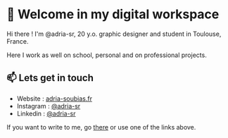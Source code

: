 # 👋 Welcome in my digital workspace #

Hi there ! I'm @adria-sr, 20 y.o. graphic designer and student in Toulouse, France.

Here I work as well on school, personal and on professional projects.

## 📫 Lets get in touch ##

- Website : [adria-soubias.fr](https://adria-soubias.fr "My portfolio")
- Instagram : [@adria-sr](https://www.instagram.com/adria_sr/ "My Instagram page")
- Linkedin : [@adria-sr](https://www.linkedin.com/in/adria-soubias/ "My Linkedin profile")

If you want to write to me, go [there](https://adria-soubias.fr/contact.html "Contact") or use one of the links above.

<!---
adria-sr/adria-sr is a ✨ special ✨ repository because its `README.md` (this file) appears on your GitHub profile.
You can click the Preview link to take a look at your changes.
--->
 
